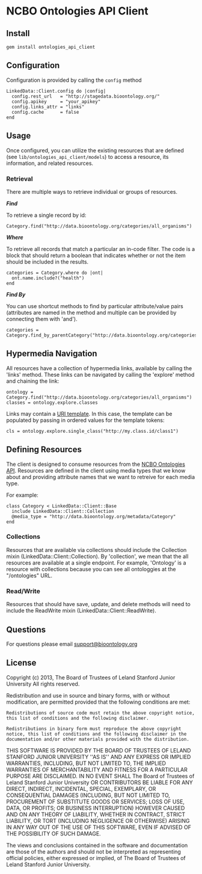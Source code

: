 # NCBO Ontologies API Client

## Install

    gem install ontologies_api_client

## Configuration

Configuration is provided by calling the <code>config</code> method

    LinkedData::Client.config do |config|
      config.rest_url   = "http://stagedata.bioontology.org/"
      config.apikey     = "your_apikey"
      config.links_attr = "links"
      config.cache      = false
    end
    
## Usage

Once configured, you can utilize the existing resources that are defined (see <code>lib/ontologies_api_client/models</code>)
to access a resource, its information, and related resources.

### Retrieval

There are multiple ways to retrieve individual or groups of resources.

***Find***

To retrieve a single record by id:

    Category.find("http://data.bioontology.org/categories/all_organisms")

***Where***

To retrieve all records that match a particular an in-code filter. The code is a block that should return a 
boolean that indicates whether or not the item should be included in the results.

    categories = Category.where do |ont|
      ont.name.include?("health")
    end
    
***Find By***

You can use shortcut methods to find by particular attribute/value pairs
(attributes are named in the method and multiple can be provided by connecting them with 'and').

    categories = Category.find_by_parentCategory("http://data.bioontology.org/categories/anatomy")
    
## Hypermedia Navigation

All resources have a collection of hypermedia links, available by calling the 'links' method.
These links can be navigated by calling the 'explore' method and chaining the link:

    ontology = Category.find("http://data.bioontology.org/categories/all_organisms")
    classes = ontology.explore.classes
    
Links may contain a [URI template](http://tools.ietf.org/html/rfc6570). In this case, the template can be
populated by passing in ordered values for the template tokens:

    cls = ontology.explore.single_class("http://my.class.id/class1")

## Defining Resources

The client is designed to consume resources from the [NCBO Ontologies API](https://github.com/ncbo/ontologies_api). 
Resources are defined in the client using media types that we know about and
providing attribute names that we want to retreive for each media type.

For example:

    class Category < LinkedData::Client::Base
      include LinkedData::Client::Collection
      @media_type = "http://data.bioontology.org/metadata/Category"
    end

### Collections

Resources that are available via collections should include the Collection mixin (LinkedData::Client::Collection).
By 'collection', we mean that the all resources are available at a single endpoint.
For example, 'Ontology' is a resource with collections because you can see all ontologgies
at the "/ontologies" URL.

### Read/Write

Resources that should have save, update, and delete methods will need to include the ReadWrite mixin (LinkedData::Client::ReadWrite).

## Questions

For questions please email [support@bioontology.org](support@bioontology.org.)

## License

Copyright (c) 2013, The Board of Trustees of Leland Stanford Junior University All rights reserved.

Redistribution and use in source and binary forms, with or without modification, are permitted provided that the following conditions are met:

    Redistributions of source code must retain the above copyright notice, this list of conditions and the following disclaimer.

    Redistributions in binary form must reproduce the above copyright notice, this list of conditions and the following disclaimer in the documentation and/or other materials provided with the distribution.

THIS SOFTWARE IS PROVIDED BY THE BOARD OF TRUSTEES OF LELAND STANFORD JUNIOR UNIVERSITY ''AS IS'' AND ANY EXPRESS OR IMPLIED WARRANTIES, INCLUDING, BUT NOT LIMITED TO, THE IMPLIED WARRANTIES OF MERCHANTABILITY AND FITNESS FOR A PARTICULAR PURPOSE ARE DISCLAIMED. IN NO EVENT SHALL The Board of Trustees of Leland Stanford Junior University OR CONTRIBUTORS BE LIABLE FOR ANY DIRECT, INDIRECT, INCIDENTAL, SPECIAL, EXEMPLARY, OR CONSEQUENTIAL DAMAGES (INCLUDING, BUT NOT LIMITED TO, PROCUREMENT OF SUBSTITUTE GOODS OR SERVICES; LOSS OF USE, DATA, OR PROFITS; OR BUSINESS INTERRUPTION) HOWEVER CAUSED AND ON ANY THEORY OF LIABILITY, WHETHER IN CONTRACT, STRICT LIABILITY, OR TORT (INCLUDING NEGLIGENCE OR OTHERWISE) ARISING IN ANY WAY OUT OF THE USE OF THIS SOFTWARE, EVEN IF ADVISED OF THE POSSIBILITY OF SUCH DAMAGE.

The views and conclusions contained in the software and documentation are those of the authors and should not be interpreted as representing official policies, either expressed or implied, of The Board of Trustees of Leland Stanford Junior University.